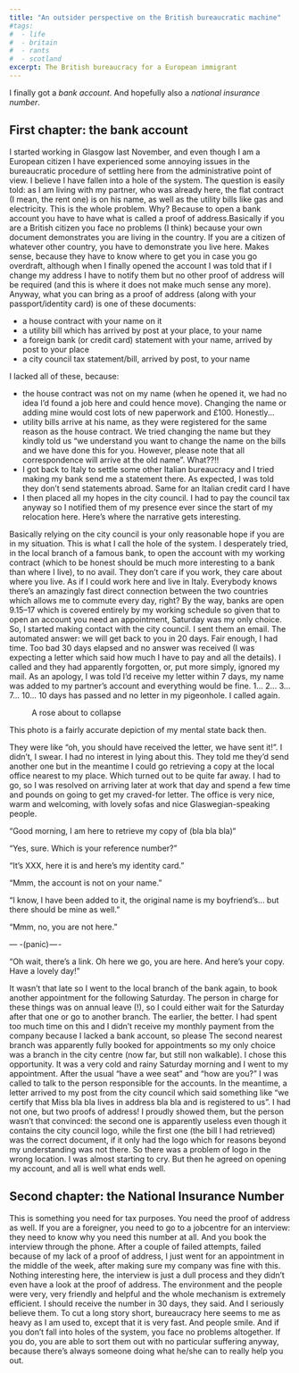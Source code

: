 ```yaml
---
title: "An outsider perspective on the British bureaucratic machine"
#tags:
#  - life
#  - britain
#  - rants
#  - scotland
excerpt: The British bureaucracy for a European immigrant
---
```


I finally got a *bank account*. And hopefully also a *national insurance number*.

## First chapter: the bank account

I started working in Glasgow last November, and even though I am a European citizen I have experienced some annoying issues in the bureaucratic procedure of settling here from the administrative point of view. I believe I have fallen into a hole of the system. The question is easily told: as I am living with my partner, who was already here, the flat contract (I mean, the rent one) is on his name, as well as the utility bills like gas and electricity. This is the whole problem. Why? Because to open a bank account you have to have what is called a proof of address.Basically if you are a British citizen you face no problems (I think) because your own document demonstrates you are living in the country. If you are a citizen of whatever other country, you have to demonstrate you live here. Makes sense, because they have to know where to get you in case you go overdraft, although when I finally opened the account I was told that if I change my address I have to notify them but no other proof of address will be required (and this is where it does not make much sense any more). Anyway, what you can bring as a proof of address (along with your passport/identity card) is one of these documents:

* a house contract with your name on it
* a utility bill which has arrived by post at your place, to your name
* a foreign bank (or credit card) statement with your name, arrived by post to your place
* a city council tax statement/bill, arrived by post, to your name

I lacked all of these, because:

* the house contract was not on my name (when he opened it, we had no idea I’d found a job here and could hence move). Changing the name or adding mine would cost lots of new paperwork and £100. Honestly...
* utility bills arrive at his name, as they were registered for the same reason as the house contract. We tried changing the name but they kindly told us “we understand you want to change the name on the bills and we have done this for you. However, please note that all correspondence will arrive at the old name”. What??!!
* I got back to Italy to settle some other Italian bureaucracy and I tried making my bank send me a statement there. As expected, I was told they don’t send statements abroad. Same for an Italian credit card I have
* I then placed all my hopes in the city council. I had to pay the council tax anyway so I notified them of my presence ever since the start of my relocation here. Here’s where the narrative gets interesting.

Basically relying on the city council is your only reasonable hope if you are in my situation. This is what I call the hole of the system. I desperately tried, in the local branch of a famous bank, to open the account with my working contract (which to be honest should be much more interesting to a bank than where I live), to no avail. They don’t care if you work, they care about where you live. As if I could work here and live in Italy. Everybody knows there’s an amazingly fast direct connection between the two countries which allows me to commute every day, right?
By the way, banks are open 9.15–17 which is covered entirely by my working schedule so given that to open an account you need an appointment, Saturday was my only choice.
So, I started making contact with the city council. I sent them an email. The automated answer: we will get back to you in 20 days. Fair enough, I had time. Too bad 30 days elapsed and no answer was received (I was expecting a letter which said how much I have to pay and all the details). I called and they had apparently forgotten, or, put more simply, ignored my mail. As an apology, I was told I’d receive my letter within 7 days, my name was added to my partner’s account and everything would be fine. 1... 2... 3... 7... 10... 10 days has passed and no letter in my pigeonhole. I called again.

<figure class="align-center">
  <img src="{{ site.url }}{{ site.posts_images_path }}rose.jpg" alt="">
  <figcaption>A rose about to collapse</figcaption>
</figure>

This photo is a fairly accurate depiction of my mental state back then.

They were like “oh, you should have received the letter, we have sent it!”. I didn’t, I swear. I had no interest in lying about this. They told me they’d send another one but in the meantime I could go retrieving a copy at the local office nearest to my place. Which turned out to be quite far away. I had to go, so I was resolved on arriving later at work that day and spend a few time and pounds on going to get my craved-for letter. The office is very nice, warm and welcoming, with lovely sofas and nice Glaswegian-speaking people.

“Good morning, I am here to retrieve my copy of (bla bla bla)“

“Yes, sure. Which is your reference number?”

“It’s XXX, here it is and here’s my identity card.”

“Mmm, the account is not on your name.”

“I know, I have been added to it, the original name is my boyfriend’s... but there should be mine as well.”

“Mmm, no, you are not here.”

— -(panic) — -

“Oh wait, there’s a link. Oh here we go, you are here. And here’s your copy. Have a lovely day!”

It wasn’t that late so I went to the local branch of the bank again, to book another appointment for the following Saturday. The person in charge for these things was on annual leave (!), so I could either wait for the Saturday after that one or go to another branch. The earlier, the better. I had spent too much time on this and I didn’t receive my monthly payment from the company because I lacked a bank account, so please The second nearest branch was apparently fully booked for appointments so my only choice was a branch in the city centre (now far, but still non walkable). I chose this opportunity. It was a very cold and rainy Saturday morning and I went to my appointment. After the usual “have a wee seat” and “how are you?” I was called to talk to the person responsible for the accounts. In the meantime, a letter arrived to my post from the city council which said something like “we certify that Miss bla bla lives in address bla bla and is registered to us”. I had not one, but two proofs of address! I proudly showed them, but the person wasn’t that convinced: the second one is apparently useless even though it contains the city council logo, while the first one (the bill I had retrieved) was the correct document, if it only had the logo which for reasons beyond my understanding was not there. So there was a problem of logo in the wrong location. I was almost starting to cry. But then he agreed on opening my account, and all is well what ends well.

## Second chapter: the National Insurance Number

This is something you need for tax purposes. You need the proof of address as well. If you are a foreigner, you need to go to a jobcentre for an interview: they need to know why you need this number at all. And you book the interview through the phone. After a couple of failed attempts, failed because of my lack of a proof of address, I just went for an appointment in the middle of the week, after making sure my company was fine with this. Nothing interesting here, the interview is just a dull process and they didn’t even have a look at the proof of address. The environment and the people were very, very friendly and helpful and the whole mechanism is extremely efficient. I should receive the number in 30 days, they said. And I seriously believe them. To cut a long story short, bureaucracy here seems to me as heavy as I am used to, except that it is very fast. And people smile. And if you don’t fall into holes of the system, you face no problems altogether. If you do, you are able to sort them out with no particular suffering anyway, because there’s always someone doing what he/she can to really help you out.
